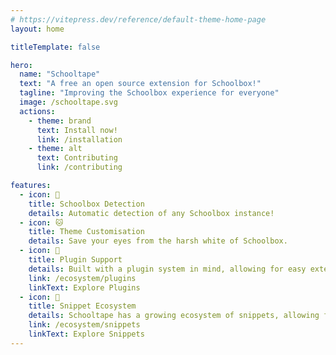 ```yaml
---
# https://vitepress.dev/reference/default-theme-home-page
layout: home

titleTemplate: false

hero:
  name: "Schooltape"
  text: "A free an open source extension for Schoolbox!"
  tagline: "Improving the Schoolbox experience for everyone"
  image: /schooltape.svg
  actions:
    - theme: brand
      text: Install now!
      link: /installation
    - theme: alt
      text: Contributing
      link: /contributing

features:
  - icon: 🔎
    title: Schoolbox Detection
    details: Automatic detection of any Schoolbox instance!
  - icon: 🐱
    title: Theme Customisation
    details: Save your eyes from the harsh white of Schoolbox.
  - icon: 🔌
    title: Plugin Support
    details: Built with a plugin system in mind, allowing for easy extensibility. 
    link: /ecosystem/plugins
    linkText: Explore Plugins
  - icon: 📄
    title: Snippet Ecosystem
    details: Schooltape has a growing ecosystem of snippets, allowing for easy CSS modifications.
    link: /ecosystem/snippets
    linkText: Explore Snippets
---
```

